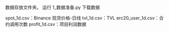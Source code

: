 数据存放文件夹。
运行 1_数据准备.py 下载数据

spot_1d.csv：Binance 现货价格-日线
tvl_1d.csv：TVL
erc20_user_1d.csv：合约调用次数
profit_1d.csv：项目利润数据



